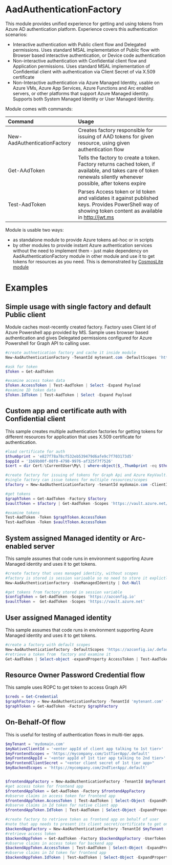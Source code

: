 # AadAuthenticationFactory
This module provides unified experience for getting and using tokens from Azure AD authentication platform. Experience covers this authentication scenarios:
  - Interactive authentication with Public client flow and Delegated permissions. Uses standard MSAL implementation of Public flow with Browser based interactive authentication, or Device code authentication
  - Non-interactive authentication with Confidential client flow and Application permissions. Uses standard MSAL implementation of Confidential client with authentication via Client Secret of via X.509 certificate
  - Non-Interactive authentication via Azure Managed Identity, usable on Azure VMs, Azure App Services, Azure Functions and Arc enabled servers, or other platforms that support Azure Managed identity. Supports both System Managed Identity or User Managed Identity.

Module comes with commands:

|Command|Usage|
|:------|:----|
|New-AadAuthenticationFactory | Creates factory responsible for issuing of AAD tokens for given resource, using given authentication flow|
|Get-AAdToken|Tells the factory to create a token. Factory returns cached token, if available, and takes care of token renewals silently whenever possible, after tokens expire|
|Test-AadToken|Parses Access token or Id token and validates it against published keys. Provides PowerShell way of showing token content as available in http://jwt.ms|

Module is usable two ways:
- as standalone module to provide Azure tokens ad-hoc or in scripts
- by other modules to provide instant Azure authentication services without the need to implement them - just make dependency on AadAuthenticationFactory module in other module and use it to get tokens for resources as you need. This is demonstrated by [CosmosLite module](https://github.com/jformacek/CosmosLite)

# Examples

## Simple usage with single factory and default Public client
Module caches most-recently created factory. Factory uses Client Id of Azure Powershell app provided by MS. Sample uses browser based authentication and gives Delegated permissions configured for Azure Powershell for Graph API to calling user.
```powershell
#create authnetication factory and cache it inside module
New-AadAuthenticationFactory -TenantId mytenant.com -DefaultScopes 'https://graph.microsoft.com/.default' -AuthMode Interactive | Out-Null

#ask for token
$Token = Get-AadToken

#examine access token data
$Token.AccessToken | Test-AadToken | Select -Expand Payload
#examine ID token data
$Token.IdToken | Test-AadToken | Select -Expand Payload
```

## Custom app and certificate auth with Confidential client
This sample creates multiple authentication factories for getting tokens for different resources for application that uses X.509 certificate for authentication.

```powershell
#load certificate for auth
$thumbprint = 'e827f78a78cf532eb539479d6afe9c7f703173d5'
$appId = '1b69b00f-08f0-4798-9976-af325f7f7526'
$cert = dir Cert:\CurrentUser\My\ | where-object{$_.Thumbprint -eq $thumbprint}

#create factory for issuing of tokens for Graph Api and Azure KeyVault.
#single factory can issue tokens for multiple resources/scopes
$factory = New-AadAuthenticationfactory -tenantId mydomain.com -ClientId $appId --X509Certificate $cert -DefaultScopes 'https://graph.microsoft.com/.default'

#get tokens
$graphToken = Get-AadToken -Factory $factory
$vaultToken = $factory | Get-AadToken -Scopes 'https://vault.azure.net/.default'

#examine tokens
Test-AadToken -Token $graphToken.AccessToken
Test-AadToken -Token $vaultToken.AccessToken
```

## System assigned Managed identity or Arc-enabled server
This sample assumes that code runs in environment supporting Azure Managed identity and uses it to get tokens.
```powershell
#create factory that uses managed identity, without scopes
#factory is stored is session varioable so no need to store it explictly if it is single factory used
New-AadAuthenticationfactory -UseManagedIdentity | Out-Null

#get tokens from factory stored in session variable
$configToken = Get-AadToken -Scopes 'https://azconfig.io'
$vaultToken =  Get-AadToken -Scopes 'https://vault.azure.net'
```
## User assigned Managed identity
This sample assumes that code runs in environment supporting Azure Managed identity and uses it to get tokens.
```powershell
#create a factory with default scopes
New-AadAuthenticationfactory -DefaultScopes 'https://azconfig.io/.default' -UseManagedIdentity -ClientId '3a174b1e-7b2a-4f21-a326-90365ff741cf'
#retrieve a token from  factory and examine it
Get-AadToken | Select-object -expandProperty AccessToken | Test-AadToken | select-object -expandProperty payload
```

## Resource Owner Password Credential flow
This sample uses ROPC to get token to access Graph API

```powershell
$creds = Get-Credential
$graphFactory = New-AadAuthenticationFactory -TenantId 'mytenant.com' -ClientId $graphApiClientId -ResourceOwnerCredential $creds -RequiredScopes 'https://graph.microsoft.com/.default'
$graphToken = Get-AadToken -Factory $graphFactory

```
## On-Behalf-Of flow
This is useful for testing of authentication flows in multi-tier apps.
```powershell
$myTenant = 'mydomain.com'
$myNativeClientId = '<enter appId of client app talking to 1st tier>'
$myFrontendScopes = 'https://mycompany.com/1stTierApp/.default'
$myFrontendAppId = '<enter appId of 1st tier app talking to 2nd tier>'
$myFrontendClientSecret = "<enter client secret of 1st tier app>"
$myBackendScopes = 'https://mycompany.com/2ndTierApp/.default'


$frontendAppFactory = New-AadAuthenticationFactory -TenantId $myTenant -RequiredScopes $myFrontendScopes -ClientId $myNativeClientId -AuthMode Interactive
#get access token for frontend app
$frontendAppToken = Get-AadToken -Factory $frontendAppFactory
#observe claims in access token for frontend app
$frontendAppToken.AccessToken | Test-AadToken | Select-Object -ExpandProperty payload
#observe claims in Id token for native client app
$frontendAppToken.IdToken | Test-AadToken | Select-Object -ExpandProperty payload

#create factory to retrieve token as frontend app on behalf of user
#note that app needs to present its client secret/certificate to get onbehalf-of token
$backendAppFactory = New-AadAuthenticationFactory -TenantId $myTenant -RequiredScopes $myBackendScopes -ClientId $myFrontendAppId -ClientSecret $myFrontendClientSecret
#retrieve access token
$backendAppToken = Get-AadToken -Factory $backendAppFactory -UserToken $frontendAppToken.AccessToken
#observe claims in access token for backend app
$backendAppToken.AccessToken | Test-AadToken | Select-Object -ExpandProperty payload
#observe claims in Id token for frontend app
$backendAppToken.IdToken | Test-AadToken | Select-Object -ExpandProperty payload

```
